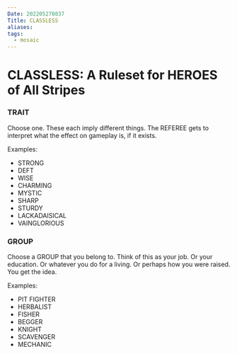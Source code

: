 ```yaml
---
Date: 202205270837
Title: CLASSLESS
aliases: 
tags:
  - mosaic
---
```

# CLASSLESS: A Ruleset for HEROES of All Stripes
### TRAIT
Choose one. These each imply different things. The REFEREE gets to interpret what the effect on gameplay is, if it exists.

Examples:
- STRONG
- DEFT
- WISE
- CHARMING
- MYSTIC
- SHARP
- STURDY
- LACKADAISICAL
- VAINGLORIOUS

### GROUP
Choose a GROUP that you belong to. Think of this as your job. Or your education. Or whatever you do for a living. Or perhaps how you were raised. You get the idea.

Examples:
- PIT FIGHTER
- HERBALIST
- FISHER
- BEGGER
- KNIGHT
- SCAVENGER
- MECHANIC